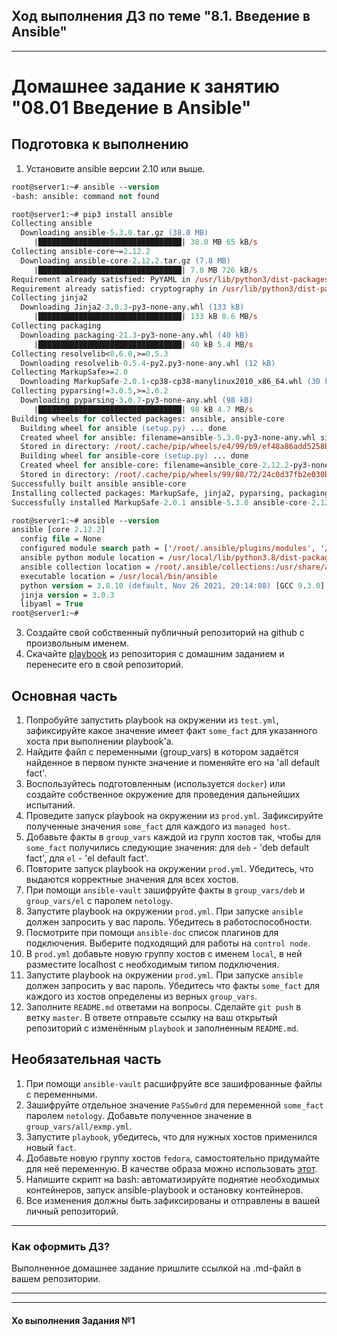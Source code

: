 ## Ход выполнения ДЗ по теме "8.1. Введение в Ansible"

--------

# Домашнее задание к занятию "08.01 Введение в Ansible"

## Подготовка к выполнению
1. Установите ansible версии 2.10 или выше.
```ps
root@server1:~# ansible --version
-bash: ansible: command not found
```
```ps
root@server1:~# pip3 install ansible
Collecting ansible
  Downloading ansible-5.3.0.tar.gz (38.0 MB)
     |████████████████████████████████| 38.0 MB 65 kB/s 
Collecting ansible-core~=2.12.2
  Downloading ansible-core-2.12.2.tar.gz (7.8 MB)
     |████████████████████████████████| 7.8 MB 726 kB/s 
Requirement already satisfied: PyYAML in /usr/lib/python3/dist-packages (from ansible-core~=2.12.2->ansible) (5.3.1)
Requirement already satisfied: cryptography in /usr/lib/python3/dist-packages (from ansible-core~=2.12.2->ansible) (2.8)
Collecting jinja2
  Downloading Jinja2-3.0.3-py3-none-any.whl (133 kB)
     |████████████████████████████████| 133 kB 8.6 MB/s 
Collecting packaging
  Downloading packaging-21.3-py3-none-any.whl (40 kB)
     |████████████████████████████████| 40 kB 5.4 MB/s 
Collecting resolvelib<0.6.0,>=0.5.3
  Downloading resolvelib-0.5.4-py2.py3-none-any.whl (12 kB)
Collecting MarkupSafe>=2.0
  Downloading MarkupSafe-2.0.1-cp38-cp38-manylinux2010_x86_64.whl (30 kB)
Collecting pyparsing!=3.0.5,>=2.0.2
  Downloading pyparsing-3.0.7-py3-none-any.whl (98 kB)
     |████████████████████████████████| 98 kB 4.7 MB/s 
Building wheels for collected packages: ansible, ansible-core
  Building wheel for ansible (setup.py) ... done
  Created wheel for ansible: filename=ansible-5.3.0-py3-none-any.whl size=63194604 sha256=bb4a4949104df11efe536aa3cf3f30c8a0285bdd58e0addc4272de93da457492
  Stored in directory: /root/.cache/pip/wheels/e4/99/b9/ef48a86add5258b2ad29f037ec9892f09ba27df769f15ec250
  Building wheel for ansible-core (setup.py) ... done
  Created wheel for ansible-core: filename=ansible_core-2.12.2-py3-none-any.whl size=2073804 sha256=eed5288334026d58c4d4533b10647591d29cb2660fe4c3f4b7fe78376b3272aa
  Stored in directory: /root/.cache/pip/wheels/99/88/72/24c0d37fb2e030bce4186f7bfae8694d2d862d344f9470155d
Successfully built ansible ansible-core
Installing collected packages: MarkupSafe, jinja2, pyparsing, packaging, resolvelib, ansible-core, ansible
Successfully installed MarkupSafe-2.0.1 ansible-5.3.0 ansible-core-2.12.2 jinja2-3.0.3 packaging-21.3 pyparsing-3.0.7 resolvelib-0.5.4
```
```ps
root@server1:~# ansible --version
ansible [core 2.12.2]
  config file = None
  configured module search path = ['/root/.ansible/plugins/modules', '/usr/share/ansible/plugins/modules']
  ansible python module location = /usr/local/lib/python3.8/dist-packages/ansible
  ansible collection location = /root/.ansible/collections:/usr/share/ansible/collections
  executable location = /usr/local/bin/ansible
  python version = 3.8.10 (default, Nov 26 2021, 20:14:08) [GCC 9.3.0]
  jinja version = 3.0.3
  libyaml = True
root@server1:~# 

```
3. Создайте свой собственный публичный репозиторий на github с произвольным именем.
4. Скачайте [playbook](./playbook/) из репозитория с домашним заданием и перенесите его в свой репозиторий.

## Основная часть
1. Попробуйте запустить playbook на окружении из `test.yml`, зафиксируйте какое значение имеет факт `some_fact` для указанного хоста при выполнении playbook'a.
2. Найдите файл с переменными (group_vars) в котором задаётся найденное в первом пункте значение и поменяйте его на 'all default fact'.
3. Воспользуйтесь подготовленным (используется `docker`) или создайте собственное окружение для проведения дальнейших испытаний.
4. Проведите запуск playbook на окружении из `prod.yml`. Зафиксируйте полученные значения `some_fact` для каждого из `managed host`.
5. Добавьте факты в `group_vars` каждой из групп хостов так, чтобы для `some_fact` получились следующие значения: для `deb` - 'deb default fact', для `el` - 'el default fact'.
6.  Повторите запуск playbook на окружении `prod.yml`. Убедитесь, что выдаются корректные значения для всех хостов.
7. При помощи `ansible-vault` зашифруйте факты в `group_vars/deb` и `group_vars/el` с паролем `netology`.
8. Запустите playbook на окружении `prod.yml`. При запуске `ansible` должен запросить у вас пароль. Убедитесь в работоспособности.
9. Посмотрите при помощи `ansible-doc` список плагинов для подключения. Выберите подходящий для работы на `control node`.
10. В `prod.yml` добавьте новую группу хостов с именем  `local`, в ней разместите localhost с необходимым типом подключения.
11. Запустите playbook на окружении `prod.yml`. При запуске `ansible` должен запросить у вас пароль. Убедитесь что факты `some_fact` для каждого из хостов определены из верных `group_vars`.
12. Заполните `README.md` ответами на вопросы. Сделайте `git push` в ветку `master`. В ответе отправьте ссылку на ваш открытый репозиторий с изменённым `playbook` и заполненным `README.md`.

## Необязательная часть

1. При помощи `ansible-vault` расшифруйте все зашифрованные файлы с переменными.
2. Зашифруйте отдельное значение `PaSSw0rd` для переменной `some_fact` паролем `netology`. Добавьте полученное значение в `group_vars/all/exmp.yml`.
3. Запустите `playbook`, убедитесь, что для нужных хостов применился новый `fact`.
4. Добавьте новую группу хостов `fedora`, самостоятельно придумайте для неё переменную. В качестве образа можно использовать [этот](https://hub.docker.com/r/pycontribs/fedora).
5. Напишите скрипт на bash: автоматизируйте поднятие необходимых контейнеров, запуск ansible-playbook и остановку контейнеров.
6. Все изменения должны быть зафиксированы и отправлены в вашей личный репозиторий.

---

### Как оформить ДЗ?

Выполненное домашнее задание пришлите ссылкой на .md-файл в вашем репозитории.

---

-----------



#### Хо выполнения Задания №1
